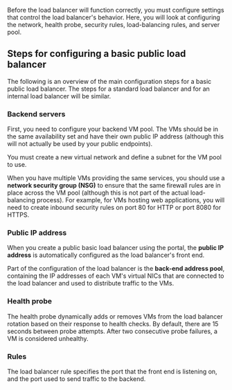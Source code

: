 Before the load balancer will function correctly, you must configure settings that control the load balancer's behavior. Here, you will look at configuring the network, health probe, security rules, load-balancing rules, and server pool.

## Steps for configuring a basic public load balancer

The following is an overview of the main configuration steps for a basic public load balancer. The steps for a standard load balancer and for an internal load balancer will be similar.

### Backend servers

First, you need to configure your backend VM pool. The VMs should be in the same availability set and have their own public IP address (although this will not actually be used by your public endpoints).

You must create a new virtual network and define a subnet for the VM pool to use.

 When you have multiple VMs providing the same services, you should use a **network security group (NSG)** to ensure that the same firewall rules are in place across the VM pool (although this is not part of the actual load-balancing process). For example, for VMs hosting web applications, you will need to create inbound security rules on port 80 for HTTP or port 8080 for HTTPS.

### Public IP address

When you create a public basic load balancer using the portal, the **public IP address** is automatically configured as the load balancer's front end.

Part of the configuration of the load balancer is the **back-end address pool**, containing the IP addresses of each VM's virtual NICs that are connected to the load balancer and used to distribute traffic to the VMs. 

### Health probe

The health probe dynamically adds or removes VMs from the load balancer rotation based on their response to health checks.
By default, there are 15 seconds between probe attempts. After two consecutive probe failures, a VM is considered unhealthy.

### Rules

The load balancer rule specifies the port that the front end is listening on, and the port used to send traffic to the backend.